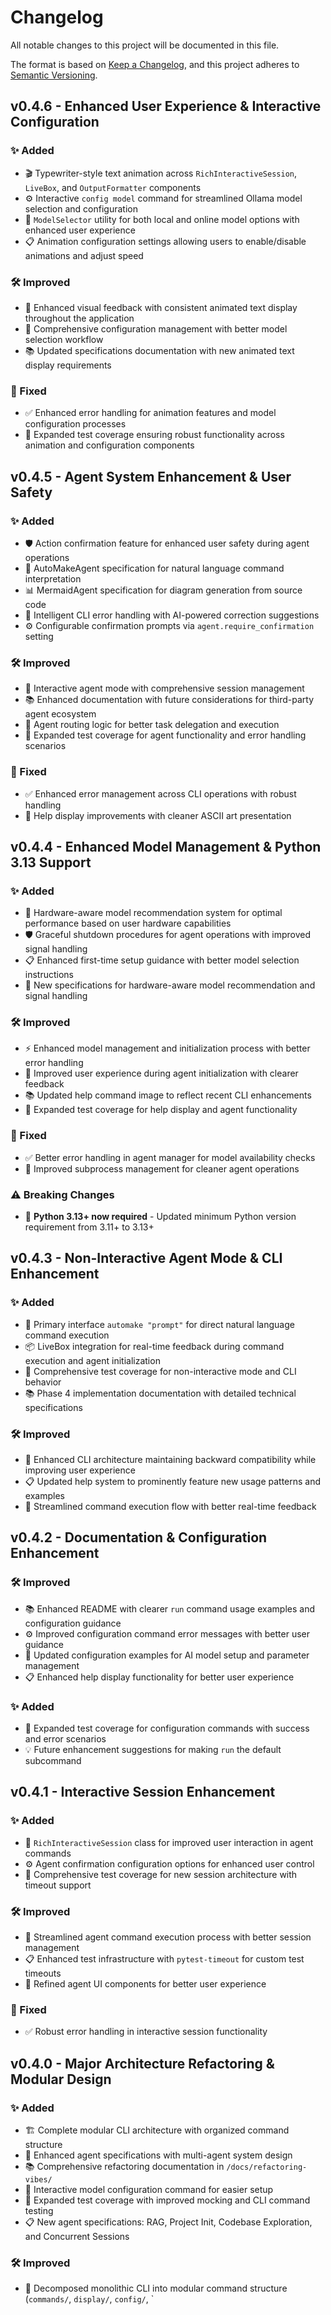 # Changelog

All notable changes to this project will be documented in this file.

The format is based on [Keep a Changelog](https://keepachangelog.com/en/1.0.0/),
and this project adheres to [Semantic Versioning](https://semver.org/spec/v2.0.0.html).

## v0.4.6 - Enhanced User Experience & Interactive Configuration

### ✨ Added
- 🎬 Typewriter-style text animation across `RichInteractiveSession`, `LiveBox`, and `OutputFormatter` components
- ⚙️ Interactive `config model` command for streamlined Ollama model selection and configuration
- 🎯 `ModelSelector` utility for both local and online model options with enhanced user experience
- 📋 Animation configuration settings allowing users to enable/disable animations and adjust speed

### 🛠️ Improved
- 🎨 Enhanced visual feedback with consistent animated text display throughout the application
- 🔧 Comprehensive configuration management with better model selection workflow
- 📚 Updated specifications documentation with new animated text display requirements

### 🔧 Fixed
- ✅ Enhanced error handling for animation features and model configuration processes
- 🧪 Expanded test coverage ensuring robust functionality across animation and configuration components

## v0.4.5 - Agent System Enhancement & User Safety

### ✨ Added
- 🛡️ Action confirmation feature for enhanced user safety during agent operations
- 🤖 AutoMakeAgent specification for natural language command interpretation
- 📊 MermaidAgent specification for diagram generation from source code
- 🔧 Intelligent CLI error handling with AI-powered correction suggestions
- ⚙️ Configurable confirmation prompts via `agent.require_confirmation` setting

### 🛠️ Improved
- 🎯 Interactive agent mode with comprehensive session management
- 📚 Enhanced documentation with future considerations for third-party agent ecosystem
- 🔄 Agent routing logic for better task delegation and execution
- 🧪 Expanded test coverage for agent functionality and error handling scenarios

### 🔧 Fixed
- ✅ Enhanced error management across CLI operations with robust handling
- 🎨 Help display improvements with cleaner ASCII art presentation

## v0.4.4 - Enhanced Model Management & Python 3.13 Support

### ✨ Added
- 🧠 Hardware-aware model recommendation system for optimal performance based on user hardware capabilities
- 🛡️ Graceful shutdown procedures for agent operations with improved signal handling
- 📋 Enhanced first-time setup guidance with better model selection instructions
- 🔧 New specifications for hardware-aware model recommendation and signal handling

### 🛠️ Improved
- ⚡ Enhanced model management and initialization process with better error handling
- 🎯 Improved user experience during agent initialization with clearer feedback
- 📚 Updated help command image to reflect recent CLI enhancements
- 🧪 Expanded test coverage for help display and agent functionality

### 🔧 Fixed
- ✅ Better error handling in agent manager for model availability checks
- 🔄 Improved subprocess management for cleaner agent operations

### ⚠️ Breaking Changes
- 🐍 **Python 3.13+ now required** - Updated minimum Python version requirement from 3.11+ to 3.13+

## v0.4.3 - Non-Interactive Agent Mode & CLI Enhancement

### ✨ Added
- 🤖 Primary interface `automake "prompt"` for direct natural language command execution
- 📦 LiveBox integration for real-time feedback during command execution and agent initialization
- 🧪 Comprehensive test coverage for non-interactive mode and CLI behavior
- 📚 Phase 4 implementation documentation with detailed technical specifications

### 🛠️ Improved
- 🎯 Enhanced CLI architecture maintaining backward compatibility while improving user experience
- 📋 Updated help system to prominently feature new usage patterns and examples
- 🔧 Streamlined command execution flow with better real-time feedback

## v0.4.2 - Documentation & Configuration Enhancement

### 🛠️ Improved
- 📚 Enhanced README with clearer `run` command usage examples and configuration guidance
- ⚙️ Improved configuration command error messages with better user guidance
- 🎯 Updated configuration examples for AI model setup and parameter management
- 📋 Enhanced help display functionality for better user experience

### ✨ Added
- 🧪 Expanded test coverage for configuration commands with success and error scenarios
- 💡 Future enhancement suggestions for making `run` the default subcommand

## v0.4.1 - Interactive Session Enhancement

### ✨ Added
- 🎯 `RichInteractiveSession` class for improved user interaction in agent commands
- ⚙️ Agent confirmation configuration options for enhanced user control
- 🧪 Comprehensive test coverage for new session architecture with timeout support

### 🛠️ Improved
- 🤖 Streamlined agent command execution process with better session management
- 📋 Enhanced test infrastructure with `pytest-timeout` for custom test timeouts
- 🔧 Refined agent UI components for better user experience

### 🔧 Fixed
- ✅ Robust error handling in interactive session functionality

## v0.4.0 - Major Architecture Refactoring & Modular Design

### ✨ Added
- 🏗️ Complete modular CLI architecture with organized command structure
- 🤖 Enhanced agent specifications with multi-agent system design
- 📚 Comprehensive refactoring documentation in `/docs/refactoring-vibes/`
- 🔧 Interactive model configuration command for easier setup
- 🧪 Expanded test coverage with improved mocking and CLI command testing
- 📋 New agent specifications: RAG, Project Init, Codebase Exploration, and Concurrent Sessions

### 🛠️ Improved
- 🎯 Decomposed monolithic CLI into modular command structure (`commands/`, `display/`, `config/`, `
